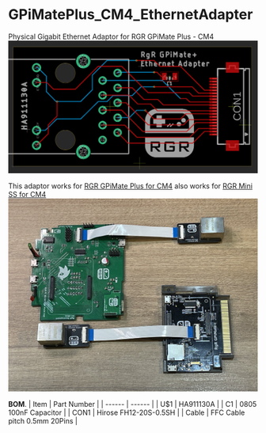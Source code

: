 # GPiMatePlus_CM4_EthernetAdapter
Physical Gigabit Ethernet Adaptor for RGR GPiMate Plus - CM4
<img src="https://github.com/martinx72/GPiMatePlus_CM4_EthernetAdapter/blob/main/doc/GPiMatePlusCM4_GerberPreview.png" width="640">  

This adaptor works for [RGR GPiMate Plus for CM4](https://retrogamerestore.com/store/gpimateplus/ "RGR GPiMate Plus for CM4") 
also works for [RGR Mini SS for CM4](https://retrogamerestore.com/store/minisscm4/ "RGR Mini SS for CM4") 
<img src="https://raw.githubusercontent.com/martinx72/GPiMatePlus_CM4_EthernetAdapter/main/doc/GPiMatePlusCM4_Test.jpg" width="640">  

**BOM**. 
| Item | Part Number |
| ------ | ------ |
| U$1 | HA911130A |
| C1 | 0805 100nF Capacitor |
| CON1 | Hirose FH12-20S-0.5SH |
| Cable | FFC Cable pitch 0.5mm 20Pins |



